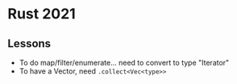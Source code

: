 # Rust 2021

## Lessons
- To do map/filter/enumerate... need to convert to type "Iterator"
- To have a Vector, need `.collect<Vec<type>>`
